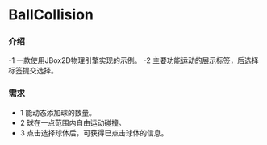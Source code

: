 # BallCollision
### 介绍
-1 一款使用JBox2D物理引擎实现的示例。
-2 主要功能运动的展示标签，后选择标签提交选择。

### 需求
- 1 能动态添加球的数量。
- 2 球在一点范围内自由运动碰撞。
- 3 点击选择球体后，可获得已点击球体的信息。